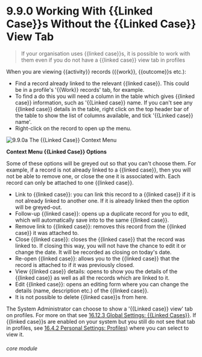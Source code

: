 # 9.9.0 Working With {{Linked Case}}s Without the {{Linked Case}} View Tab

> If your organisation uses {{linked case}}s, it is possible to work with them even if you do not have a {{linked case}} view tab in profiles

When you are viewing {{activity}} records ({{work}}, {{outcome}}s etc.):

- Find a record already linked to the relevant {{linked case}}. This could be in a profile's '{{Work}} records' tab, for example. 
- To find a do this you will need a column in the table which gives {{linked case}} information, such as '{{Linked case}} name. If you can't see any {{linked case}} details in the table, right click on the top header bar of the table to show the list of columns available, and tick '{{Linked case}} name'.
- Right-click on the record to open up the menu.

![9.9.0a The {{Linked Case}} Context Menu](9.9.0a.png)

**Context Menu {{Linked Case}} Options**

Some of these options will be greyed out so that you can't choose them. For example, if a record is not already linked to a {{linked case}}, then you will not be able to remove one, or close the one it is associated with. Each record can only be attached to one {{linked case}}.

- Link to {{linked case}}: you can link this record to a {{linked case}} if it is not already linked to another one. If it is already linked then the option will be greyed-out. 
- Follow-up {{linked case}}: opens up a duplicate record for you to edit, which will automatically save into to the same {{linked case}}.
- Remove link to {{linked case}}: removes this record from the {{linked case}} it was attached to.
- Close {{linked case}}: closes the {{linked case}} that the record was linked to. If closing this way, you will not have the chance to edit it or change the date. It will be recorded as closing on today's date.
- Re-open {{linked case}}: allows you to the {{linked case}} that the record is attached to if it was previously closed.
- View {{linked case}} details: opens to show you the details of the {{linked case}} as well as all the records which are linked to it.
- Edit {{linked case}}: opens an editing form where you can change the details (name, description etc.) of the {{linked case}}.
- It is not possible to delete {{linked case}}s from here.

The System Administrator can choose to show a '{{Linked case}} view' tab on profiles. For more on that see [16.12.3 Global Settings: {{Linked Cases}}](/help/index/p/16.12.3).
If {{linked case}}s are enabled on your system but you still do not see that tab in profiles, see [16.4.2 Personal Settings: Profiles](/help/index/p/16.4.2)) where you can select to view it.


###### core module
